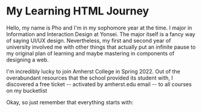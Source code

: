 # My Learning HTML Journey

Hello, my name is Pho and I'm in my sophomore year at the time. I major in Information and Interaction Design at Yonsei. The major itself is a fancy way of saying UI/UX design. Nevertheless, my first and second year of university involved me with other things that actually put an infinite pause to my original plan of learning and maybe mastering in components of designing a web.

I'm incredibly lucky to join Amherst College in Spring 2022. Out of the overabundant resources that the school provided its student with, I discovered a free ticket -- activated by amherst.edu email -- to all courses on my bucketlist 

Okay, so just remember that everything starts with:
<!DOCTYPE html>

<html> <html>
